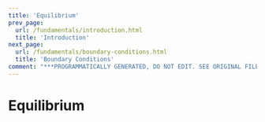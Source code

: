 ```yaml
---
title: 'Equilibrium'
prev_page:
  url: /fundamentals/introduction.html
  title: 'Introduction'
next_page:
  url: /fundamentals/boundary-conditions.html
  title: 'Boundary Conditions'
comment: "***PROGRAMMATICALLY GENERATED, DO NOT EDIT. SEE ORIGINAL FILES IN /content***"
---
```

# Equilibrium

